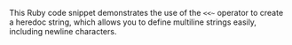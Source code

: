 This Ruby code snippet demonstrates the use of the `<<~` operator to create a heredoc string, which allows you to define multiline strings easily, including newline characters.